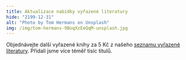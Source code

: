 ```yaml
---
title: Aktualizace nabídky vyřazené literatury
hide: "2199-12-31"
alt: "Photo by Tom Hermans on Unsplash"
img: /img/tom-hermans-9BoqXzEeQqM-unsplash.jpg
---
```

Objednávejte další vyřazené knihy za 5 Kč z našeho [seznamu vyřazené literatury](https://knihovna.pedf.cuni.cz/wp/). Přidali jsme více téměř tisíc titulů.
